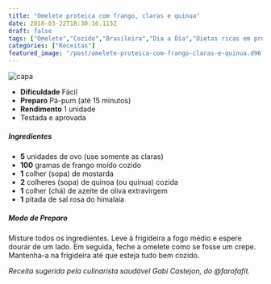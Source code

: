 ```yaml
---
title: "Omelete proteica com frango, claras e quinua"
date: 2018-03-22T18:30:16.115Z
draft: false
tags: ["Omelete","Cozido","Brasileira","Dia a Dia","Dietas ricas em proteína","Omeletes","Receitas","Receitas com frango","Receitas simples e fáceis"]
categories: ["Receitas"]
featured_image: "/post/omelete-proteica-com-frango-claras-e-quinua.d96f7b5a.jpeg"
---
```


![capa](/post/omelete-proteica-com-frango-claras-e-quinua.d96f7b5a.jpeg)

*   **Dificuldade** Fácil
*   **Preparo** Pá-pum (até 15 minutos)
*   **Rendimento** 1 unidade
*   Testada e aprovada
    

##### Ingredientes

*   **5** unidades de ovo (use somente as claras)
*   **100** gramas de frango moído cozido
*   **1** colher (sopa) de mostarda
*   **2** colheres (sopa) de quinoa (ou quinua) cozida
*   **1** colher (chá) de azeite de oliva extravirgem
*   **1** pitada de sal rosa do himalaia

##### Modo de Preparo

Misture todos os ingredientes. Leve à frigideira a fogo médio e espere dourar de um lado. Em seguida, feche a omelete como se fosse um crepe. Mantenha-a na frigideira até que esteja tudo bem cozido.

_Receita sugerida pela culinarista saudável Gabi Castejon, do @farofafit._
